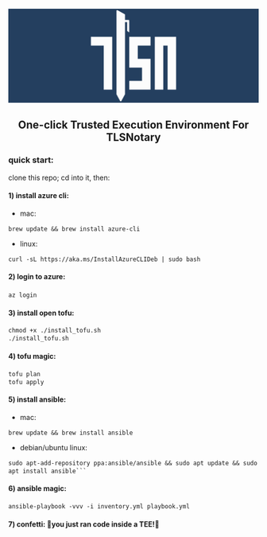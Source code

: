 <p align="center">
    <img src="./tlsn-banner.png" width=1280 />
</p>

<center><h2>One-click Trusted Execution Environment For TLSNotary</h2></center>
  

### quick start:

clone this repo; cd into it, then: 
#### 1) install azure cli:
- mac:
```
brew update && brew install azure-cli
```
- linux:
```
curl -sL https://aka.ms/InstallAzureCLIDeb | sudo bash
```

#### 2) login to azure:
 ```az login```
#### 3) install open tofu:

```
chmod +x ./install_tofu.sh
./install_tofu.sh
```
#### 4) tofu magic:
```
tofu plan
tofu apply
```
#### 5) install ansible:
- mac:
```
brew update && brew install ansible
```
- debian/ubuntu linux:
```
sudo apt-add-repository ppa:ansible/ansible && sudo apt update && sudo apt install ansible```
```
#### 6) ansible magic:

```
ansible-playbook -vvv -i inventory.yml playbook.yml
```
#### 7) confetti: 🎉you just ran code inside a TEE!🎉

